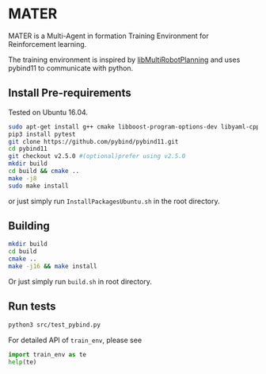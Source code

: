 # MATER

MATER is a Multi-Agent in formation Training Environment for Reinforcement learning.

The training environment is inspired by  [libMultiRobotPlanning](https://github.com/whoenig/libMultiRobotPlanning) and uses pybind11 to communicate with python.  

## Install Pre-requirements

Tested on Ubuntu 16.04.

```bash
sudo apt-get install g++ cmake libboost-program-options-dev libyaml-cpp-dev clang-tidy clang-format python3-matplotlib
pip3 install pytest
git clone https://github.com/pybind/pybind11.git 
cd pybind11 
git checkout v2.5.0 #(optional)prefer using v2.5.0
mkdir build 
cd build && cmake .. 
make -j8 
sudo make install
```

or just simply run `InstallPackagesUbuntu.sh` in the root directory.

## Building

```bash
mkdir build
cd build
cmake ..
make -j16 && make install
```

Or just simply run `build.sh` in root directory.


## Run tests

```bash
python3 src/test_pybind.py 
```

For detailed API of `train_env`, please see

```python
import train_env as te
help(te)
```



